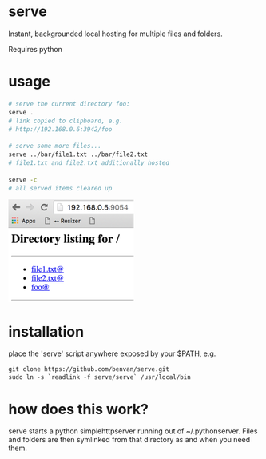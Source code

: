 # serve
Instant, backgrounded local hosting for multiple files and folders.

Requires python

# usage

```bash
# serve the current directory foo:
serve .
# link copied to clipboard, e.g.
# http://192.168.0.6:3942/foo

# serve some more files...
serve ../bar/file1.txt ../bar/file2.txt
# file1.txt and file2.txt additionally hosted

serve -c
# all served items cleared up
```

![example serve result](screenie.png?raw=true "example serve result")

# installation
place the 'serve' script anywhere exposed by your $PATH, e.g.

```
git clone https://github.com/benvan/serve.git
sudo ln -s `readlink -f serve/serve` /usr/local/bin
```

# how does this work?
serve starts a python simplehttpserver running out of ~/.pythonserver. Files and folders are then symlinked from that directory as and when you need them.
